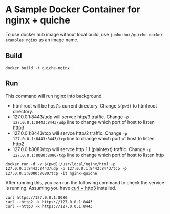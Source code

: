 # A Sample Docker Container for nginx + quiche

To use docker hub image without local build, use
`junhochoi/quiche-docker-examples:nginx` as an image name.

## Build

```
docker build -t quiche-nginx .
```

## Run

This command will run nginx into background.

- html root will be host's current directory. Change `$(pwd)` to html root directory.
- 127.0.0.1:8443/udp will servce http/3 traffic. Change `-p 127.0.0.1:8443:8443/udp` line to change which port of host to listen http3
- 127.0.0.1:8443/tcp will servce http/2 traffic. Change `-p 127.0.0.1:8443:8443/tcp` line to change which port of host to listen http2
- 127.0.0.1:8080/tcp will servce http 1.1 (plaintext) traffic. Change `-p 127.0.0.1:8080:8080/tcp` line to change which port of host to listen http

```
docker run -d -v $(pwd):/usr/local/nginx/html -p 127.0.0.1:8443:8443/udp -p 127.0.0.1:8443:8443/tcp -p 127.0.0.1:8080:8080/tcp -it nginx-quiche
```

After running this, you can run the following command to check the service is running.
Assuming you have [curl + http3](https://github.com/curl/curl/blob/master/docs/HTTP3.md) installed.

```
curl https://127.0.0.1:8080
curl --http2 -k https://127.0.0.1:8443
curl --http3 -k https://127.0.0.1:8443
```
